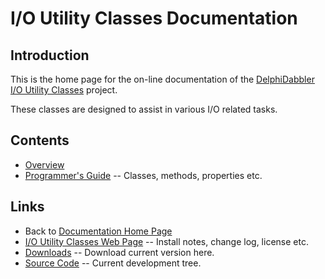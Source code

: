 # I/O Utility Classes Documentation

## Introduction

This is the home page for the on-line documentation of the [DelphiDabbler I/O Utility Classes](https://delphidabbler.com/software/ioutils) project.

These classes are designed to assist in various I/O related tasks.

## Contents

* [Overview](./IOUtils/Overview.md)
* [Programmer's Guide](./IOUtils/API.md) -- Classes, methods, properties etc.

## Links

* Back to [Documentation Home Page](Welcome.md)
* [I/O Utility Classes Web Page](https://delphidabbler.com/software/ioutils) -- Install notes, change log, license etc.
* [Downloads](https://sourceforge.net/projects/ddablib/files/ioutils/) -- Download current version here.
* [Source Code](https://github.com/ddablib/ioutils) -- Current development tree.

